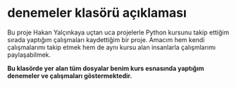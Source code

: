 # denemeler klasörü açıklaması

Bu proje Hakan Yalçınkaya uçtan uca projelerle Python kursunu takip ettiğim sırada yaptığım çalışmaları kaydettiğim bir proje. Amacım hem kendi çalışmalarımı takip etmek hem de aynı kursu alan insanlarla çalışmlarımı paylaşabilmek.

**Bu klasörde yer alan tüm dosyalar benim kurs esnasında yaptığım denemeler ve çalışmaları göstermektedir.**

